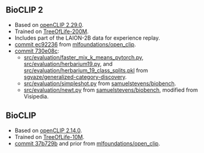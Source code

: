 ## BioCLIP 2

* Based on [openCLIP 2.29.0](https://github.com/mlfoundations/open_clip/tree/82d7496799688ea11772576b73c6b71fb7dcb986).
* Trained on [TreeOfLife-200M](https://huggingface.co/datasets/imageomics/TreeOfLife-200M).
* Includes part of the LAION-2B data for experience replay.
* [commit ec92236](https://github.com/Imageomics/bioclip-2/commit/ec92236a74fc41eb90e5968e871191e0e6d76802) from [mlfoundations/open_clip](https://github.com/mlfoundations/open_clip).
* [commit 730e08c](https://github.com/Imageomics/bioclip-2/commit/730e08c08f93ba0e7ab9d0643c27a9ac95cb4d1b):
  * [src/evaluation/faster_mix_k_means_pytorch.py](src/evaluation/faster_mix_k_means_pytorch.py), [src/evaluation/herbarium19.py](src/evaluation/herbarium19.py), and [src/evaluation/herbarium_19_class_splits.pkl](src/evaluation/herbarium_19_class_splits.pkl) from [sgvaze/generalized-category-discovery](https://github.com/sgvaze/generalized-category-discovery).
  * [src/evaluation/simpleshot.py](src/evaluation/simpleshot.py) from [samuelstevens/biobench](https://github.com/samuelstevens/biobench).
  * [src/evaluation/newt.py](src/evaluation/newt.py) from [samuelstevens/biobench](https://github.com/samuelstevens/biobench), modified from Visipedia.

## BioCLIP

* Based on [openCLIP 2.14.0](https://github.com/mlfoundations/open_clip/tree/7ae3e7a9853b1aa2fe7825e4272f3b169f8e65af).
* Trained on [TreeOfLife-10M](https://huggingface.co/datasets/imageomics/TreeOfLife-10M).
* [commit 37b729b](https://github.com/Imageomics/bioclip-2/commit/37b729bc69068daa7e860fb7dbcf1ef1d03a4185) and prior from [mlfoundations/open_clip](https://github.com/mlfoundations/open_clip).
